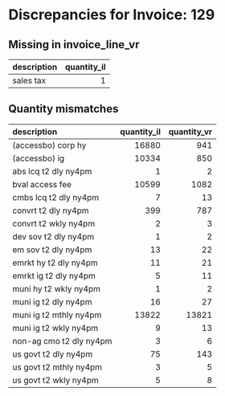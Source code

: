 # Discrepancies for Invoice: 129

## Missing in invoice_line_vr

| description   |   quantity_il |
|:--------------|--------------:|
| sales tax     |             1 |

## Quantity mismatches

| description             |   quantity_il |   quantity_vr |
|:------------------------|--------------:|--------------:|
| (accessbo) corp hy      |         16880 |           941 |
| (accessbo) ig           |         10334 |           850 |
| abs lcq t2 dly ny4pm    |             1 |             2 |
| bval access fee         |         10599 |          1082 |
| cmbs lcq t2 dly ny4pm   |             7 |            13 |
| convrt t2 dly ny4pm     |           399 |           787 |
| convrt t2 wkly ny4pm    |             2 |             3 |
| dev sov t2 dly ny4pm    |             1 |             2 |
| em sov t2 dly ny4pm     |            13 |            22 |
| emrkt hy t2 dly ny4pm   |            11 |            21 |
| emrkt ig t2 dly ny4pm   |             5 |            11 |
| muni hy t2 wkly ny4pm   |             1 |             2 |
| muni ig t2 dly ny4pm    |            16 |            27 |
| muni ig t2 mthly ny4pm  |         13822 |         13821 |
| muni ig t2 wkly ny4pm   |             9 |            13 |
| non-ag cmo t2 dly ny4pm |             3 |             6 |
| us govt t2 dly ny4pm    |            75 |           143 |
| us govt t2 mthly ny4pm  |             3 |             5 |
| us govt t2 wkly ny4pm   |             5 |             8 |

